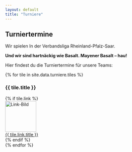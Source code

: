 ```yaml
---
layout: default
title: "Turniere"
---
```


<h2>Turniertermine</h2>
<p>Wir spielen In der Verbandsliga Rheinland-Pfalz-Saar.</p>
<p><strong>Und wir sind hartnäckig wie Basalt. Mayener Basalt – hau!</strong></p>
<p>Hier findest du die Turniertermine für unsere Teams:</p>

<div class="tiles-container">
    {% for tile in site.data.turniere.tiles %}
    <div class="tile">
        <h3>{{ tile.title }}</h3>
        {% if tile.link %}
        <div class="link-container">
            <a href="{{ tile.link.url }}" target="_blank">
                <img src="{{ tile.link.image }}" alt="Link-Bild" style="width: 100px; height: auto;">
                <div class="link-title">{{ tile.link.title }}</div>
            </a>
        </div>
        {% endif %}
    </div>
    {% endfor %}
</div>


